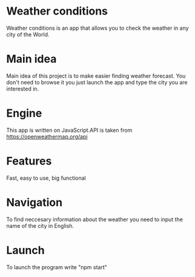 # Weather conditions
Weather conditions is an app that allows you to check the weather in any city of the World.

# Main idea
Main idea of this project is to make easier finding weather forecast.
You don't need to browse it you just launch the app and type the city you are interested in.

# Engine
This app is written on JavaScript.API is taken from https://openweathermap.org/api

# Features
Fast,
easy to use,
big functional

# Navigation
To find neccesary information about the weather you need to input the name of the city in English.

# Launch
To launch the program write "npm start"

